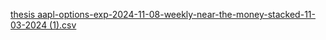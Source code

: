 [thesis aapl-options-exp-2024-11-08-weekly-near-the-money-stacked-11-03-2024 (1).csv](https://github.com/user-attachments/files/17612572/thesis.aapl-options-exp-2024-11-08-weekly-near-the-money-stacked-11-03-2024.1.csv)
